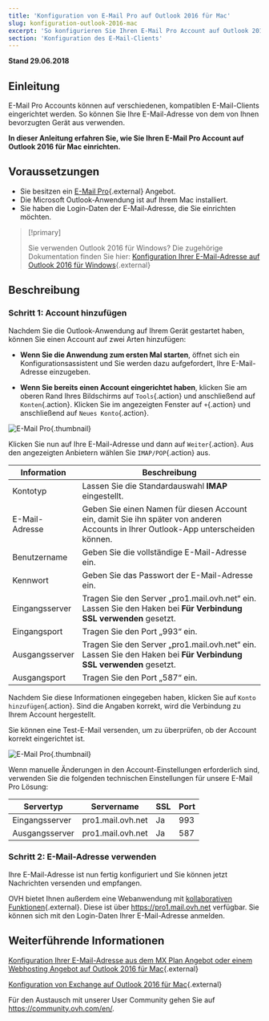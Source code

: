 ```yaml
---
title: 'Konfiguration von E-Mail Pro auf Outlook 2016 für Mac'
slug: konfiguration-outlook-2016-mac
excerpt: 'So konfigurieren Sie Ihren E-Mail Pro Account auf Outlook 2016 für Mac'
section: 'Konfiguration des E-Mail-Clients'
---
```


**Stand 29.06.2018**

## Einleitung

E-Mail Pro Accounts können auf verschiedenen, kompatiblen E-Mail-Clients eingerichtet werden. So können Sie Ihre E-Mail-Adresse von dem von Ihnen bevorzugten Gerät aus verwenden.

**In dieser Anleitung erfahren Sie, wie Sie Ihren E-Mail Pro Account auf Outlook 2016 für Mac einrichten.**

## Voraussetzungen

- Sie besitzen ein [E-Mail Pro](https://www.ovh.de/emails/email-pro/){.external} Angebot.
- Die Microsoft Outlook-Anwendung ist auf Ihrem Mac installiert.
- Sie haben die Login-Daten der E-Mail-Adresse, die Sie einrichten möchten.

> [!primary]
>
> Sie verwenden Outlook 2016 für Windows? Die zugehörige Dokumentation finden Sie hier: [Konfiguration Ihrer E-Mail-Adresse auf Outlook 2016 für Windows](https://docs.ovh.com/de/emails-pro/konfiguration-outlook-2016/){.external}
>

## Beschreibung

### Schritt 1: Account hinzufügen

Nachdem Sie die Outlook-Anwendung auf Ihrem Gerät gestartet haben, können Sie einen Account auf zwei Arten hinzufügen:

- **Wenn Sie die Anwendung zum ersten Mal starten**, öffnet sich ein Konfigurationsassistent und Sie werden dazu aufgefordert, Ihre E-Mail-Adresse einzugeben.

- **Wenn Sie bereits einen Account eingerichtet haben**, klicken Sie am oberen Rand Ihres Bildschirms auf `Tools`{.action} und anschließend auf `Konten`{.action}. Klicken Sie im angezeigten Fenster auf `+`{.action} und anschließend auf `Neues Konto`{.action}.

![E-Mail Pro](images/configuration-outlook-2016-mac-step1.png){.thumbnail}

Klicken Sie nun auf Ihre E-Mail-Adresse und dann auf `Weiter`{.action}. Aus den angezeigten Anbietern wählen Sie `IMAP/POP`{.action} aus.

|Information|Beschreibung|
|---|---|
|Kontotyp|Lassen Sie die Standardauswahl **IMAP** eingestellt.|
|E-Mail-Adresse|Geben Sie einen Namen für diesen Account ein, damit Sie ihn später von anderen Accounts in Ihrer Outlook-App unterscheiden können.|
|Benutzername|Geben Sie die vollständige E-Mail-Adresse ein.|
|Kennwort|Geben Sie das Passwort der E-Mail-Adresse ein.|
|Eingangsserver|Tragen Sie den Server „pro1.mail.ovh.net“ ein. Lassen Sie den Haken bei **Für Verbindung SSL verwenden** gesetzt.|
|Eingangsport|Tragen Sie den Port „993“ ein.|
|Ausgangsserver|Tragen Sie den Server „pro1.mail.ovh.net“ ein. Lassen Sie den Haken bei **Für Verbindung SSL verwenden** gesetzt.|
|Ausgangsport|Tragen Sie den Port „587“ ein.|

Nachdem Sie diese Informationen eingegeben haben, klicken Sie auf `Konto hinzufügen`{.action}. Sind die Angaben korrekt, wird die Verbindung zu Ihrem Account hergestellt.

Sie können eine Test-E-Mail versenden, um zu überprüfen, ob der Account korrekt eingerichtet ist.

![E-Mail Pro](images/configuration-outlook-2016-mac-step2.png){.thumbnail}

Wenn manuelle Änderungen in den Account-Einstellungen erforderlich sind, verwenden Sie die folgenden technischen Einstellungen für unsere E-Mail Pro Lösung:

|Servertyp|Servername|SSL|Port|
|---|---|---|---|
|Eingangsserver|pro1.mail.ovh.net|Ja|993|
|Ausgangsserver|pro1.mail.ovh.net|Ja|587|

### Schritt 2: E-Mail-Adresse verwenden

Ihre E-Mail-Adresse ist nun fertig konfiguriert und Sie können jetzt Nachrichten versenden und empfangen.

OVH bietet Ihnen außerdem eine Webanwendung mit [kollaborativen Funktionen](https://www.ovh.de/emails/){.external}. Diese ist über <https://pro1.mail.ovh.net> verfügbar. Sie können sich mit den Login-Daten Ihrer E-Mail-Adresse anmelden.

## Weiterführende Informationen

[Konfiguration Ihrer E-Mail-Adresse aus dem MX Plan Angebot oder einem Webhosting Angebot auf Outlook 2016 für Mac](https://docs.ovh.com/de/emails/konfiguration-outlook-2016-mac/){.external}

[Konfiguration von Exchange auf Outlook 2016 für Mac](https://docs.ovh.com/de/microsoft-collaborative-solutions/konfiguration-outlook-2016-mac/){.external}

Für den Austausch mit unserer User Community gehen Sie auf <https://community.ovh.com/en/>.